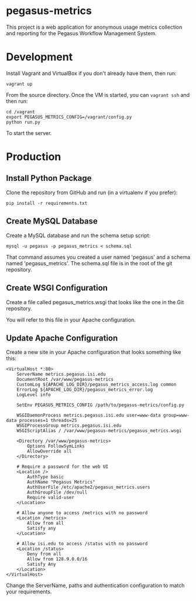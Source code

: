 pegasus-metrics
===============

This project is a web application for anonymous usage metrics collection and 
reporting for the Pegasus Workflow Management System.

Development
===========

Install Vagrant and VirtualBox if you don't already have them, then run:

    vagrant up

From the source directory. Once the VM is started, you can `vagrant ssh`
and then run:

    cd /vagrant
    export PEGASUS_METRICS_CONFIG=/vagrant/config.py
    python run.py

To start the server.

Production
==========

Install Python Package
----------------------

Clone the repository from GitHub and run (in a virtualenv if you prefer):

    pip install -r requirements.txt

Create MySQL Database
---------------------

Create a MySQL database and run the schema setup script:

    mysql -u pegasus -p pegasus_metrics < schema.sql

That command assumes you created a user named 'pegasus' and a schema
named 'pegasus_metrics'. The schema.sql file is in the root of the
git repository.

Create WSGI Configuration
-------------------------

Create a file called pegasus_metrics.wsgi that looks like the one in the
Git repository.

You will refer to this file in your Apache configuration.

Update Apache Configuration
---------------------------

Create a new site in your Apache configuration that looks something like this:

    <VirtualHost *:80> 
        ServerName metrics.pegasus.isi.edu
        DocumentRoot /var/www/pegasus-metrics
        CustomLog ${APACHE_LOG_DIR}/pegasus_metrics_access.log common
        ErrorLog ${APACHE_LOG_DIR}/pegasus_metrics_error.log
        LogLevel info

        SetEnv PEGASUS_METRICS_CONFIG /path/to/pegasus-metrics/config.py

        WSGIDaemonProcess metrics.pegasus.isi.edu user=www-data group=www-data processes=1 threads=25
        WSGIProcessGroup metrics.pegasus.isi.edu
        WSGIScriptAlias / /var/www/pegasus-metrics/pegasus_metrics.wsgi

        <Directory /var/www/pegasus-metrics>
            Options FollowSymLinks
            AllowOverride all
        </Directory>

        # Require a password for the web UI
        <Location />
            AuthType basic
            AuthName "Pegasus Metrics"
            AuthUserFile /etc/apache2/pegasus_metrics.users
            AuthGroupFile /dev/null
            Require valid-user
        </Location>

        # Allow anyone to access /metrics with no password
        <Location /metrics>
            Allow from all
            Satisfy any
        </Location>

        # Allow isi.edu to access /status with no password
        <Location /status>
            Deny from all
            Allow from 128.9.0.0/16
            Satisfy Any
        </Location>
    </VirtualHost>

Change the ServerName, paths and authentication configuration to match your
requirements.

